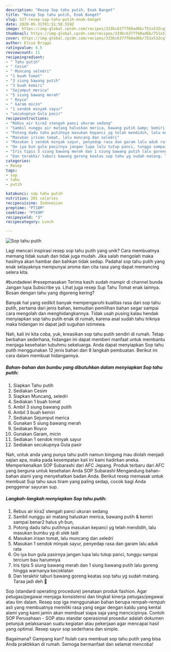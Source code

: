 ```yaml
---
description: "Resep Sop tahu putih, Enak Banget"
title: "Resep Sop tahu putih, Enak Banget"
slug: 527-resep-sop-tahu-putih-enak-banget
date: 2020-05-31T01:51:50.559Z
image: https://img-global.cpcdn.com/recipes/333bc6377f60ad6b/751x532cq70/sop-tahu-putih-foto-resep-utama.jpg
thumbnail: https://img-global.cpcdn.com/recipes/333bc6377f60ad6b/751x532cq70/sop-tahu-putih-foto-resep-utama.jpg
cover: https://img-global.cpcdn.com/recipes/333bc6377f60ad6b/751x532cq70/sop-tahu-putih-foto-resep-utama.jpg
author: Elsie Briggs
ratingvalue: 4.5
reviewcount: 11
recipeingredient:
- " Tahu putih"
- " Cesim"
- " Muncang seledri"
- "1 buah tomat"
- "3 siung bawang putih"
- "3 buah kemiri"
- "Sejumput merica"
- "5 siung bawang merah"
- " Royco"
- " Garam micin"
- "1 sendok minyak sayur"
- "secukupnya Gula pasir"
recipeinstructions:
- "Rebus air kira2 stengah panci ukuran sedang"
- "Sambil nunggu air matang haluskan merica, bawang putih &amp; kemiri sampai benar2 halus yh bun,"
- "Potong dadu tahu putihnya masukan kepanci yg telah mendidih, lalu masukan bumbu yg di ulek tadi"
- "Masukan irisan tomat, lalu muncang dan seledri"
- "Masukan 1 sendok minyak sayur, penyedap rasa dan garam lalu aduk rata"
- "Oo iya bun gula pasirnya jangan lupa lalu tutup panci, tunggu sampai tercium bau harumnya"
- "Iris tipis 5 siung bawang merah dan 1 siung bawang putih lalu goreng hingga warnanya kecoklatan"
- "Dan terakhir taburi bawang goreng keatas sop tahu yg sudah matang. Taraa jadi deh 🤗"
categories:
- Resep
tags:
- sop
- tahu
- putih

katakunci: sop tahu putih 
nutrition: 201 calories
recipecuisine: Indonesian
preptime: "PT18M"
cooktime: "PT49M"
recipeyield: "3"
recipecategory: Lunch

---
```



![Sop tahu putih](https://img-global.cpcdn.com/recipes/333bc6377f60ad6b/751x532cq70/sop-tahu-putih-foto-resep-utama.jpg)

Lagi mencari inspirasi resep sop tahu putih yang unik? Cara membuatnya memang tidak susah dan tidak juga mudah. Jika salah mengolah maka hasilnya akan hambar dan bahkan tidak sedap. Padahal sop tahu putih yang enak selayaknya mempunyai aroma dan cita rasa yang dapat memancing selera kita.

#bundadewi #resepmasakan Terima kasih sudah mampir di channel bunda Jangan lupa Subscribe ya. Lihat juga resep Sup Tahu Tomat enak lainnya. Bosan dengan tahu yang digoreng kering?

Banyak hal yang sedikit banyak mempengaruhi kualitas rasa dari sop tahu putih, pertama dari jenis bahan, kemudian pemilihan bahan segar sampai cara mengolah dan menghidangkannya. Tidak usah pusing kalau hendak menyiapkan sop tahu putih enak di rumah, karena asal sudah tahu triknya maka hidangan ini dapat jadi suguhan istimewa.


Nah, kali ini kita coba, yuk, kreasikan sop tahu putih sendiri di rumah. Tetap berbahan sederhana, hidangan ini dapat memberi manfaat untuk membantu menjaga kesehatan tubuhmu sekeluarga. Anda dapat menyiapkan Sop tahu putih menggunakan 12 jenis bahan dan 8 langkah pembuatan. Berikut ini cara dalam membuat hidangannya.

<!--inarticleads1-->

##### Bahan-bahan dan bumbu yang dibutuhkan dalam menyiapkan Sop tahu putih:

1. Siapkan  Tahu putih
1. Sediakan  Cesim
1. Siapkan  Muncang, seledri
1. Sediakan 1 buah tomat
1. Ambil 3 siung bawang putih
1. Ambil 3 buah kemiri
1. Sediakan Sejumput merica
1. Gunakan 5 siung bawang merah
1. Sediakan  Royco
1. Gunakan  Garam, micin
1. Sediakan 1 sendok minyak sayur
1. Sediakan secukupnya Gula pasir


Nah, untuk anda yang punya tahu putih namun bingung mau diolah menjadi sajian apa, maka pada kesempatan kali ini kami hadirkan aneka. Memperkenalkan SOP Subarashi dari AFC Jepang. Produk terbaru dari AFC yang berguna untuk kesehatan Anda SOP Subarashi Mengandung bahan-bahan alami yang menyehatkan badan Anda. Berikut resep memasak untuk membuat Sup tahu saus tiram yang paling sedap, cocok bagi Anda penggemar sayuran sup. 

<!--inarticleads2-->

##### Langkah-langkah menyiapkan Sop tahu putih:

1. Rebus air kira2 stengah panci ukuran sedang
1. Sambil nunggu air matang haluskan merica, bawang putih &amp; kemiri sampai benar2 halus yh bun,
1. Potong dadu tahu putihnya masukan kepanci yg telah mendidih, lalu masukan bumbu yg di ulek tadi
1. Masukan irisan tomat, lalu muncang dan seledri
1. Masukan 1 sendok minyak sayur, penyedap rasa dan garam lalu aduk rata
1. Oo iya bun gula pasirnya jangan lupa lalu tutup panci, tunggu sampai tercium bau harumnya
1. Iris tipis 5 siung bawang merah dan 1 siung bawang putih lalu goreng hingga warnanya kecoklatan
1. Dan terakhir taburi bawang goreng keatas sop tahu yg sudah matang. Taraa jadi deh 🤗


Sop (standard operating procedure) penataan produk fashion. Agar petugas/pegawai menjaga konsistensi dan tingkat kinerja petugas/pegawai atau tim dalam. Resep sop iga menggunakan bahan berupa rempah-rempah asli yang membuatnya memiliki rasa yang segar dengan kaldu yang kental alami yang kami jamin akan membuat siapa saja yang mencicipinya. Contoh SOP Perusahaan - SOP atau standar operasional prosedur adalah dokumen petunjuk pelaksanaan suatu kegiatan atau pekerjaan agar mencapai hasil yang optimal. Resep sayur sop sederhana dan simple. 

Bagaimana? Gampang kan? Itulah cara membuat sop tahu putih yang bisa Anda praktikkan di rumah. Semoga bermanfaat dan selamat mencoba!
